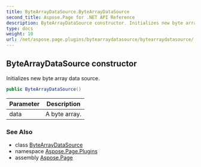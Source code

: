 ```yaml
---
title: ByteArrayDataSource.ByteArrayDataSource
second_title: Aspose.Page for .NET API Reference
description: ByteArrayDataSource constructor. Initializes new byte array data source
type: docs
weight: 10
url: /net/aspose.page.plugins/bytearraydatasource/bytearraydatasource/
---
```

## ByteArrayDataSource constructor

Initializes new byte array data source.

```csharp
public ByteArrayDataSource()
```

| Parameter | Description |
| --- | --- |
| data | A byte array. |

### See Also

* class [ByteArrayDataSource](../)
* namespace [Aspose.Page.Plugins](../../bytearraydatasource/)
* assembly [Aspose.Page](../../../)



